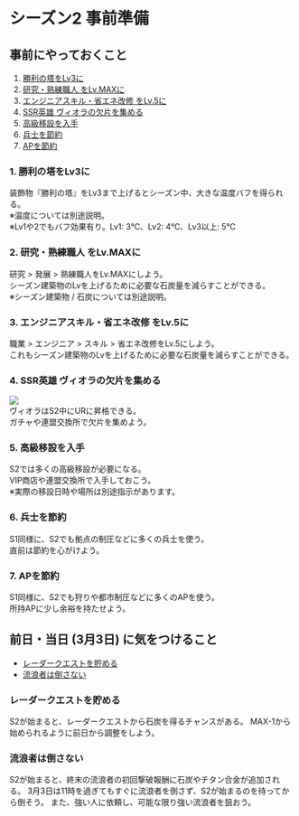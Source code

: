# シーズン2 事前準備
## 事前にやっておくこと
1. [勝利の塔をLv3に](#1-勝利の塔をlv3に)
2. [研究・熟練職人 をLv.MAXに](#2-研究熟練職人-をlvmaxに)
3. [エンジニアスキル・省エネ改修 をLv.5に](#3-エンジニアスキル省エネ改修-をlv5に)
4. [SSR英雄 ヴィオラの欠片を集める](#4-ssr英雄-ヴィオラの欠片を集める)
5. [高級移設を入手](#5-高級移設を入手)
6. [兵士を節約](#6-兵士を節約)
7. [APを節約](#7-APを節約)

### 1. 勝利の塔をLv3に
装飾物『勝利の塔』をLv3まで上げるとシーズン中、大きな温度バフを得られる。  
※温度については別途説明。  
※Lv1や2でもバフ効果有り。Lv1: 3℃、Lv2: 4℃、Lv3以上: 5℃  

### 2. 研究・熟練職人 をLv.MAXに
研究 > 発展 > 熟練職人をLv.MAXにしよう。  
シーズン建築物のLvを上げるために必要な石炭量を減らすことができる。  
※シーズン建築物 / 石炭については別途説明。  

### 3. エンジニアスキル・省エネ改修 をLv.5に
職業 > エンジニア > スキル > 省エネ改修をLv.5にしよう。  
これもシーズン建築物のLvを上げるために必要な石炭量を減らすことができる。  

### 4. SSR英雄 ヴィオラの欠片を集める
![](https://gist.github.com/user-attachments/assets/2a1f2002-be43-400e-9b96-cb2c6aa1355a)  
ヴィオラはS2中にURに昇格できる。  
ガチャや連盟交換所で欠片を集めよう。  

### 5. 高級移設を入手
S2では多くの高級移設が必要になる。  
VIP商店や連盟交換所で入手しておこう。  
※実際の移設日時や場所は別途指示があります。  

### 6. 兵士を節約
S1同様に、S2でも拠点の制圧などに多くの兵士を使う。  
直前は節約を心がけよう。  

### 7. APを節約
S1同様に、S2でも狩りや都市制圧などに多くのAPを使う。  
所持APに少し余裕を持たせよう。  

## 前日・当日 (3月3日) に気をつけること
- [レーダークエストを貯める](#レーダークエストを貯める)
- [流浪者は倒さない](#流浪者は倒さない)

### レーダークエストを貯める
S2が始まると、レーダークエストから石炭を得るチャンスがある。
MAX-1から始められるように前日から調整をしよう。

### 流浪者は倒さない
S2が始まると、終末の流浪者の初回撃破報酬に石炭やチタン合金が追加される。
3月3日は11時を過ぎてもすぐに流浪者を倒さず、S2が始まるのを待ってから倒そう。
また、強い人に依頼し、可能な限り強い流浪者を狙おう。
